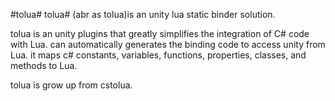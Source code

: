 #tolua#
tolua# (abr as tolua)is an unity lua static binder solution. 

tolua is an unity plugins that greatly simplifies the integration of C# code with Lua. can automatically generates the binding code to access unity from Lua. it maps c# constants,  variables, functions, properties, classes, and methods to Lua.

tolua is grow up from cstolua.  
